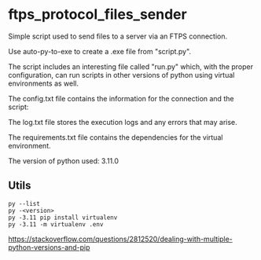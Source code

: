 # ftps_protocol_files_sender

Simple script used to send files to a server via an FTPS connection. 

Use auto-py-to-exe to create a .exe file from "script.py".

The script includes an interesting file called "run.py" which, with the proper configuration, can run scripts in other versions of python using virtual environments as well.

The config.txt file contains the information for the connection and the script:

The log.txt file stores the execution logs and any errors that may arise.

The requirements.txt file contains the dependencies for the virtual environment.

The version of python used: 3.11.0

## Utils

```
py --list
py -<version>
py -3.11 pip install virtualenv
py -3.11 -m virtualenv .env
```


https://stackoverflow.com/questions/2812520/dealing-with-multiple-python-versions-and-pip
